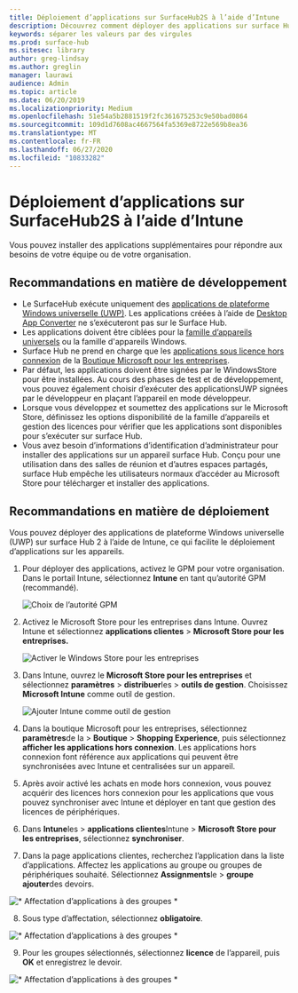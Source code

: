 ```yaml
---
title: Déploiement d’applications sur SurfaceHub2S à l’aide d’Intune
description: Découvrez comment déployer des applications sur surface Hub 2 à l’aide de Intune.
keywords: séparer les valeurs par des virgules
ms.prod: surface-hub
ms.sitesec: library
author: greg-lindsay
ms.author: greglin
manager: laurawi
audience: Admin
ms.topic: article
ms.date: 06/20/2019
ms.localizationpriority: Medium
ms.openlocfilehash: 51e54a5b2881519f2fc361675253c9e50bad0864
ms.sourcegitcommit: 109d1d7608ac4667564fa5369e8722e569b8ea36
ms.translationtype: MT
ms.contentlocale: fr-FR
ms.lasthandoff: 06/27/2020
ms.locfileid: "10833282"
---
```

# Déploiement d’applications sur SurfaceHub2S à l’aide d’Intune

Vous pouvez installer des applications supplémentaires pour répondre aux besoins de votre équipe ou de votre organisation.

## Recommandations en matière de développement

- Le SurfaceHub exécute uniquement des [applications de plateforme Windows universelle (UWP)](https://msdn.microsoft.com/windows/uwp/get-started/whats-a-uwp). Les applications créées à l’aide de [Desktop App Converter](https://docs.microsoft.com/windows/uwp/porting/desktop-to-uwp-run-desktop-app-converter) ne s’exécuteront pas sur le Surface Hub.
- Les applications doivent être ciblées pour la [famille d’appareils universels](https://msdn.microsoft.com/library/windows/apps/dn894631) ou la famille d'appareils Windows.
- Surface Hub ne prend en charge que les [applications sous licence hors connexion](https://docs.microsoft.com/microsoft-store/distribute-offline-apps) de la [Boutique Microsoft pour les entreprises](https://businessstore.microsoft.com/store).
- Par défaut, les applications doivent être signées par le WindowsStore pour être installées. Au cours des phases de test et de développement, vous pouvez également choisir d’exécuter des applicationsUWP signées par le développeur en plaçant l’appareil en mode développeur.
- Lorsque vous développez et soumettez des applications sur le Microsoft Store, définissez les options disponibilité de la famille d’appareils et gestion des licences pour vérifier que les applications sont disponibles pour s’exécuter sur surface Hub.
- Vous avez besoin d’informations d’identification d’administrateur pour installer des applications sur un appareil surface Hub. Conçu pour une utilisation dans des salles de réunion et d’autres espaces partagés, surface Hub empêche les utilisateurs normaux d’accéder au Microsoft Store pour télécharger et installer des applications.

## Recommandations en matière de déploiement

Vous pouvez déployer des applications de plateforme Windows universelle (UWP) sur surface Hub 2 à l’aide de Intune, ce qui facilite le déploiement d’applications sur les appareils.

1. Pour déployer des applications, activez le GPM pour votre organisation. Dans le portail Intune, sélectionnez **Intune** en tant qu’autorité GPM (recommandé). <br>

    ![Choix de l’autorité GPM](images/sh2-set-intune5.png)

2. Activez le Microsoft Store pour les entreprises dans Intune. Ouvrez Intune et sélectionnez **applications clientes**  >  **Microsoft Store pour les entreprises.** <br>

    ![Activer le Windows Store pour les entreprises](images/sh2-deploy-apps-sync.png)

3. Dans Intune, ouvrez le **Microsoft Store pour les entreprises** et sélectionnez **paramètres**  >  **distribuer**les  >  **outils de gestion**. Choisissez **Microsoft Intune** comme outil de gestion. <br>

    ![Ajouter Intune comme outil de gestion](images/sh2-set-intune8.png)

4. Dans la boutique Microsoft pour les entreprises, sélectionnez **paramètres**de la  >  **Boutique**  >  **Shopping Experience**, puis sélectionnez **afficher les applications hors connexion**. Les applications hors connexion font référence aux applications qui peuvent être synchronisées avec Intune et centralisées sur un appareil.
5. Après avoir activé les achats en mode hors connexion, vous pouvez acquérir des licences hors connexion pour les applications que vous pouvez synchroniser avec Intune et déployer en tant que gestion des licences de périphériques.
6. Dans **Intune**les  >  **applications clientes**Intune  >  **Microsoft Store pour les entreprises**, sélectionnez **synchroniser**.
7. Dans la page applications clientes, recherchez l’application dans la liste d’applications. Affectez les applications au groupe ou groupes de périphériques souhaité. Sélectionnez **Assignments**le  >  **groupe ajouter**des devoirs. <br>

![* Affectation d’applications à des groupes *](images/sh2-assign-group.png) <br>

8. Sous type d’affectation, sélectionnez **obligatoire**. <br>

![* Affectation d’applications à des groupes *](images/sh2-add-group.png) <br>

9. Pour les groupes sélectionnés, sélectionnez **licence** de l’appareil, puis **OK** et enregistrez le devoir. <br>
 
![* Affectation d’applications à des groupes *](images/sh2-apps-assign.png)
